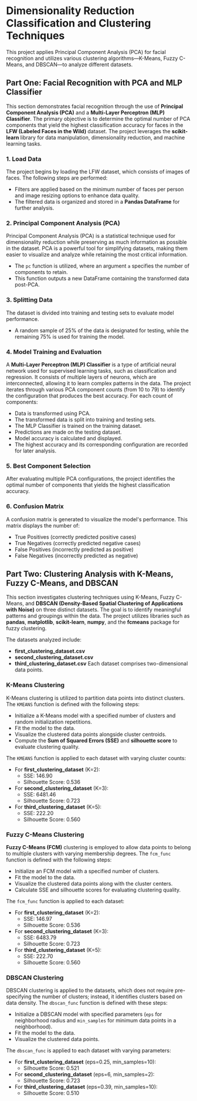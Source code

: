 # Dimensionality Reduction Classification and Clustering Techniques
This project applies Principal Component Analysis (PCA) for facial recognition and utilizes various clustering algorithms—K-Means, Fuzzy C-Means, and DBSCAN—to analyze different datasets.

## Part One: Facial Recognition with PCA and MLP Classifier
This section demonstrates facial recognition through the use of **Principal Component Analysis (PCA)** and a **Multi-Layer Perceptron (MLP) Classifier**. The primary objective is to determine the optimal number of PCA components that yield the highest classification accuracy for faces in the **LFW (Labeled Faces in the Wild)** dataset. The project leverages the **scikit-learn** library for data manipulation, dimensionality reduction, and machine learning tasks.

### 1. Load Data
The project begins by loading the LFW dataset, which consists of images of faces. The following steps are performed:
- Filters are applied based on the minimum number of faces per person and image resizing options to enhance data quality.
- The filtered data is organized and stored in a **Pandas DataFrame** for further analysis.

### 2. Principal Component Analysis (PCA)
Principal Component Analysis (PCA) is a statistical technique used for dimensionality reduction while preserving as much information as possible in the dataset. PCA is a powerful tool for simplifying datasets, making them easier to visualize and analyze while retaining the most critical information.
- The `pc` function is utilized, where an argument `a` specifies the number of components to retain.
- This function outputs a new DataFrame containing the transformed data post-PCA.

### 3. Splitting Data
The dataset is divided into training and testing sets to evaluate model performance. 
- A random sample of 25% of the data is designated for testing, while the remaining 75% is used for training the model.

### 4. Model Training and Evaluation
A **Multi-Layer Perceptron (MLP) Classifier** is a type of artificial neural network used for supervised learning tasks, such as classification and regression. It consists of multiple layers of neurons, which are interconnected, allowing it to learn complex patterns in the data. The project iterates through various PCA component counts (from 10 to 79) to identify the configuration that produces the best accuracy. For each count of components:
- Data is transformed using PCA.
- The transformed data is split into training and testing sets.
- The MLP Classifier is trained on the training dataset.
- Predictions are made on the testing dataset.
- Model accuracy is calculated and displayed. 
- The highest accuracy and its corresponding configuration are recorded for later analysis.

### 5. Best Component Selection
After evaluating multiple PCA configurations, the project identifies the optimal number of components that yields the highest classification accuracy.

### 6. Confusion Matrix
A confusion matrix is generated to visualize the model's performance. This matrix displays the number of:
- True Positives (correctly predicted positive cases)
- True Negatives (correctly predicted negative cases)
- False Positives (incorrectly predicted as positive)
- False Negatives (incorrectly predicted as negative)

## Part Two: Clustering Analysis with K-Means, Fuzzy C-Means, and DBSCAN
This section investigates clustering techniques using K-Means, Fuzzy C-Means, and **DBSCAN (Density-Based Spatial Clustering of Applications with Noise)** on three distinct datasets. The goal is to identify meaningful patterns and groupings within the data. The project utilizes libraries such as **pandas**, **matplotlib**, **scikit-learn**, **numpy**, and the **fcmeans** package for fuzzy clustering.

The datasets analyzed include:
- **first_clustering_dataset.csv**
- **second_clustering_dataset.csv**
- **third_clustering_dataset.csv**
Each dataset comprises two-dimensional data points.

### K-Means Clustering
K-Means clustering is utilized to partition data points into distinct clusters. The `KMEANS` function is defined with the following steps:
- Initialize a K-Means model with a specified number of clusters and random initialization repetitions.
- Fit the model to the data.
- Visualize the clustered data points alongside cluster centroids.
- Compute the **Sum of Squared Errors (SSE)** and **silhouette score** to evaluate clustering quality.

The `KMEANS` function is applied to each dataset with varying cluster counts:
- For **first_clustering_dataset** (K=2): 
  - SSE: 146.90
  - Silhouette Score: 0.536
- For **second_clustering_dataset** (K=3):
  - SSE: 6481.46
  - Silhouette Score: 0.723
- For **third_clustering_dataset** (K=5):
  - SSE: 222.20
  - Silhouette Score: 0.560

### Fuzzy C-Means Clustering
**Fuzzy C-Means (FCM)** clustering is employed to allow data points to belong to multiple clusters with varying membership degrees. The `fcm_func` function is defined with the following steps:
- Initialize an FCM model with a specified number of clusters.
- Fit the model to the data.
- Visualize the clustered data points along with the cluster centers.
- Calculate SSE and silhouette scores for evaluating clustering quality.

The `fcm_func` function is applied to each dataset:
- For **first_clustering_dataset** (K=2):
  - SSE: 146.97
  - Silhouette Score: 0.536
- For **second_clustering_dataset** (K=3):
  - SSE: 6483.79
  - Silhouette Score: 0.723
- For **third_clustering_dataset** (K=5):
  - SSE: 222.70
  - Silhouette Score: 0.560

### DBSCAN Clustering
DBSCAN clustering is applied to the datasets, which does not require pre-specifying the number of clusters; instead, it identifies clusters based on data density. The `dbscan_func` function is defined with these steps:
- Initialize a DBSCAN model with specified parameters (`eps` for neighborhood radius and `min_samples` for minimum data points in a neighborhood).
- Fit the model to the data.
- Visualize the clustered data points.

The `dbscan_func` is applied to each dataset with varying parameters:
- For **first_clustering_dataset** (eps=0.25, min_samples=10):
  - Silhouette Score: 0.521
- For **second_clustering_dataset** (eps=6, min_samples=2):
  - Silhouette Score: 0.723
- For **third_clustering_dataset** (eps=0.39, min_samples=10):
  - Silhouette Score: 0.510
